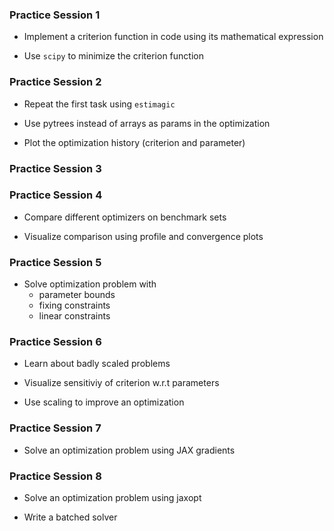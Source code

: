 ### Practice Session 1

- Implement a criterion function in code using its mathematical expression
  
- Use `scipy` to minimize the criterion function


### Practice Session 2

- Repeat the first task using `estimagic`

- Use pytrees instead of arrays as params in the optimization

- Plot the optimization history (criterion and parameter)


### Practice Session 3


### Practice Session 4

- Compare different optimizers on benchmark sets
  
- Visualize comparison using profile and convergence plots


### Practice Session 5


- Solve optimization problem with
    - parameter bounds
    - fixing constraints
    - linear constraints


### Practice Session 6


- Learn about badly scaled problems

- Visualize sensitiviy of criterion w.r.t parameters

- Use scaling to improve an optimization


### Practice Session 7


- Solve an optimization problem using JAX gradients


### Practice Session 8

- Solve an optimization problem using jaxopt

- Write a batched solver
